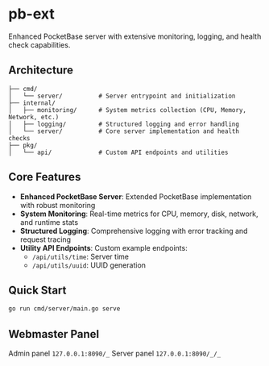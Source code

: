 # pb-ext

Enhanced PocketBase server with extensive monitoring, logging, and health check capabilities.

## Architecture

```
├── cmd/
│   └── server/          # Server entrypoint and initialization
├── internal/
│   ├── monitoring/      # System metrics collection (CPU, Memory, Network, etc.)
│   ├── logging/         # Structured logging and error handling
│   └── server/          # Core server implementation and health checks
├── pkg/
│   └── api/             # Custom API endpoints and utilities
```

## Core Features

- **Enhanced PocketBase Server**: Extended PocketBase implementation with robust monitoring
- **System Monitoring**: Real-time metrics for CPU, memory, disk, network, and runtime stats
- **Structured Logging**: Comprehensive logging with error tracking and request tracing
- **Utility API Endpoints**: Custom example endpoints:
  - `/api/utils/time`: Server time
  - `/api/utils/uuid`: UUID generation

## Quick Start

```bash
go run cmd/server/main.go serve
```

## Webmaster Panel

Admin panel `127.0.0.1:8090/_`
Server panel `127.0.0.1:8090/_/_`
